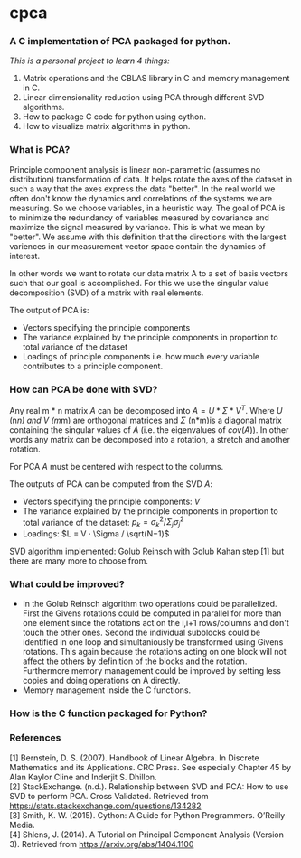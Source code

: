 # cpca
### A C implementation of PCA packaged for python.

*This is a personal project to learn 4 things:*
1. Matrix operations and the CBLAS library in C and memory management in C.
2. Linear dimensionality reduction using PCA through different SVD algorithms.
3. How to package C code for python using cython. 
4. How to visualize matrix algorithms in python. 

### What is PCA?
Principle component analysis is linear non-parametric (assumes no distribution) transformation of data. It helps rotate the axes of the dataset in such a way that the axes express the data "better". In the real world we often don't know the dynamics and correlations of the systems we are measuring. So we choose variables, in a heuristic way. The goal of PCA is to minimize the redundancy of variables measured by covariance and maximize the signal measured by variance. This is what we mean by "better". We assume with this definition that the directions with the largest variences in our measurement vector space contain the dynamics of interest.

In other words we want to rotate our data matrix A to a set of basis vectors such that our goal is accomplished. For this we use the singular value decomposition (SVD) of a matrix with real elements. 

The output of PCA is: 
* Vectors specifying the principle components 
* The variance explained by the principle components in proportion to total variance of the dataset
* Loadings of principle components i.e. how much every variable contributes to a principle component.

### How can PCA be done with SVD?
Any real m * n matrix $`A`$ can be decomposed into $`A=U*\Sigma*V^T`$. Where $`U`$ (n*n) and $`V`$ (m*m) are orthogonal matrices and $`\Sigma`$ (n*m)is a diagonal matrix containing the singular values of $`A`$ (i.e. the eigenvalues of $`cov(A)`$). In other words any matrix can be decomposed into a rotation, a stretch and another rotation. 

For PCA $`A`$ must be centered with respect to the columns. 

The outputs of PCA can be computed from the SVD $`A`$: 
* Vectors specifying the principle components: $`V`$
* The variance explained by the principle components in proportion to total variance of the dataset: $`p_k = \sigma_k^2 / \Sigma_j \sigma_j^2`$
* Loadings: $`L = V · \Sigma / \sqrt(N−1)`$

SVD algorithm implemented: Golub Reinsch with Golub Kahan step [1] but there are many more to choose from. 

### What could be improved? 
* In the Golub Reinsch algorithm two operations could be parallelized. First the Givens rotations could be computed in parallel for more than one element since the rotations act on the i,i+1 rows/columns and don't touch the other ones. Second the individual subblocks could be identified in one loop and simultaniously be transformed using Givens rotations. This again because the rotations acting on one block will not affect the others by definition of the blocks and the rotation. Furthermore memory management could be improved by setting less copies and doing operations on A directly.
* Memory management inside the C functions.


### How is the C function packaged for Python?


### References
[1] Bernstein, D. S. (2007). Handbook of Linear Algebra. In Discrete Mathematics and its Applications. CRC Press. See especially Chapter 45 by Alan Kaylor Cline and Inderjit S. Dhillon.  
[2] StackExchange. (n.d.). Relationship between SVD and PCA: How to use SVD to perform PCA. Cross Validated. Retrieved from https://stats.stackexchange.com/questions/134282  
[3] Smith, K. W. (2015). Cython: A Guide for Python Programmers. O’Reilly Media.  
[4] Shlens, J. (2014). A Tutorial on Principal Component Analysis (Version 3). Retrieved from https://arxiv.org/abs/1404.1100  
